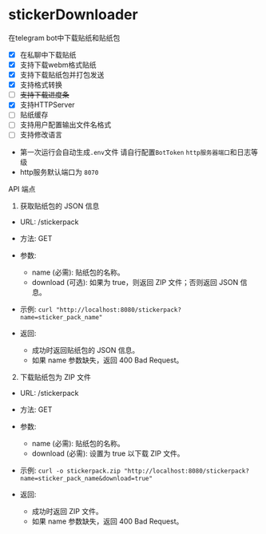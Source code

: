 # stickerDownloader
在telegram bot中下载贴纸和贴纸包

- [x] 在私聊中下载贴纸
- [x] 支持下载webm格式贴纸
- [x] 支持下载贴纸包并打包发送
- [x] 支持格式转换
- [ ] ~~支持下载进度条~~
- [x] 支持HTTPServer
- [ ] 贴纸缓存
- [ ] 支持用户配置输出文件名格式
- [ ] 支持修改语言

- 第一次运行会自动生成`.env`文件 请自行配置`BotToken` `http服务器端口`和日志等级 
- http服务默认端口为 ``8070``

API 端点
1. 获取贴纸包的 JSON 信息
- URL: /stickerpack
- 方法: GET
- 参数:
  - name (必需): 贴纸包的名称。
  - download (可选): 如果为 true，则返回 ZIP 文件；否则返回 JSON 信息。
- 示例:
```curl "http://localhost:8080/stickerpack?name=sticker_pack_name"```

- 返回:
  - 成功时返回贴纸包的 JSON 信息。
  - 如果 name 参数缺失，返回 400 Bad Request。

2. 下载贴纸包为 ZIP 文件
- URL: /stickerpack
- 方法: GET
- 参数:
  - name (必需): 贴纸包的名称。
  - download (必需): 设置为 true 以下载 ZIP 文件。
- 示例:
```curl -o stickerpack.zip "http://localhost:8080/stickerpack?name=sticker_pack_name&download=true"```

- 返回:
  - 成功时返回 ZIP 文件。
  - 如果 name 参数缺失，返回 400 Bad Request。